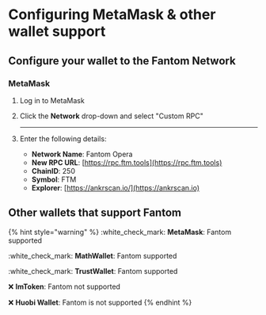 # Configuring MetaMask & other wallet support



## Configure your wallet to the Fantom Network

### MetaMask&#x20;

1. Log in to MetaMask&#x20;
2.  Click the **Network** drop-down and select "Custom RPC"

    ***
3. Enter the following details:
   * **Network Name**: Fantom Opera
   * **New RPC URL**: [https://rpc.ftm.tools](https://rpc.ftm.tools)
   * **ChainID**: 250
   * **Symbol**: FTM
   * **Explorer**: [https://ankrscan.io/](https://ankrscan.io)

## Other wallets that support Fantom

{% hint style="warning" %}
:white\_check\_mark: **MetaMask**: Fantom supported

:white\_check\_mark: **MathWallet**: Fantom supported

:white\_check\_mark: **TrustWallet**: Fantom supported

:x: **ImToken**: Fantom not supported

:x: **Huobi Wallet**: Fantom is not supported
{% endhint %}
